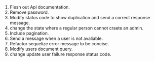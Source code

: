 1. Flesh out Api documentation.
2. Remove password.
3. Modify status code to show duplication and send a correct response message.
4. change the state where a regular person cannot craete an admin.
5. Include pagination.
6. Send a message when a user is not avaliable.
7. Refactor sequelize error message to be concise.
8. Modify users document query.
9. change update user failure response status code.
